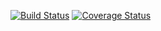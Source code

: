 [![Build Status](https://travis-ci.org/014248120/ohtu-viikko1.svg?branch=master)](https://travis-ci.org/014248120/ohtu-viikko1)
[![Coverage Status](https://coveralls.io/repos/github/014248120/ohtu-viikko1/badge.svg?branch=master)](https://coveralls.io/github/014248120/ohtu-viikko1?branch=master)
